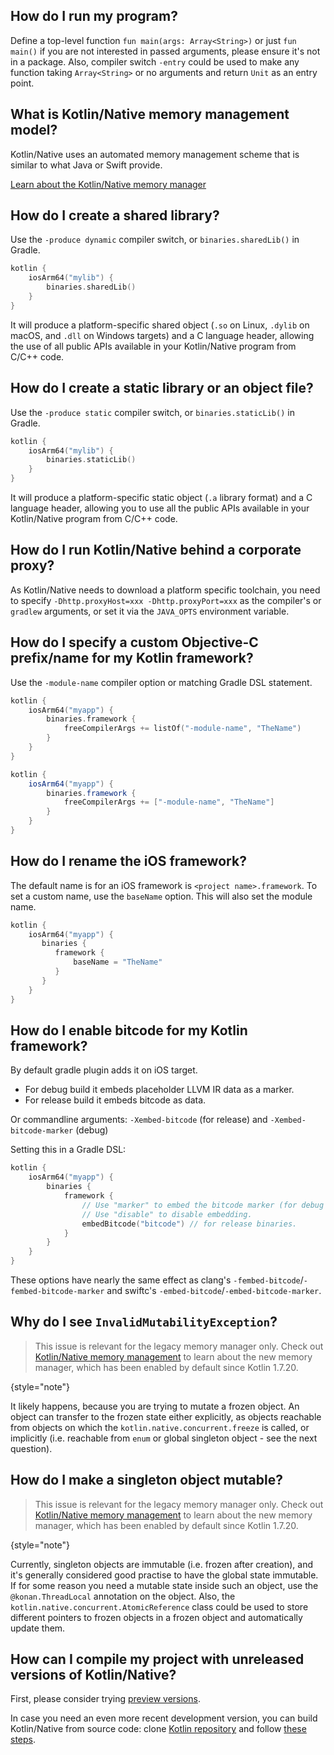 [//]: # (title: Kotlin/Native FAQ)

## How do I run my program?

Define a top-level function `fun main(args: Array<String>)` or just  `fun main()` if you are not interested
in passed arguments, please ensure it's not in a package.
Also, compiler switch `-entry` could be used to make any function taking `Array<String>` or no arguments
and return `Unit` as an entry point.

## What is Kotlin/Native memory management model?

Kotlin/Native uses an automated memory management scheme that is similar to what Java or Swift provide.

[Learn about the Kotlin/Native memory manager](native-memory-manager.md)

## How do I create a shared library?

Use the `-produce dynamic` compiler switch, or `binaries.sharedLib()` in Gradle.

```kotlin
kotlin {
    iosArm64("mylib") {
        binaries.sharedLib()
    }
}
```

It will produce a platform-specific shared object (`.so` on Linux, `.dylib` on macOS, and `.dll` on Windows targets) and a
C language header, allowing the use of all public APIs available in your Kotlin/Native program from C/C++ code.

## How do I create a static library or an object file?

Use the `-produce static` compiler switch, or `binaries.staticLib()` in Gradle.

```kotlin
kotlin {
    iosArm64("mylib") {
        binaries.staticLib()
    }
}
```

It will produce a platform-specific static object (`.a` library format) and a C language header, allowing you to
use all the public APIs available in your Kotlin/Native program from C/C++ code.

## How do I run Kotlin/Native behind a corporate proxy?

As Kotlin/Native needs to download a platform specific toolchain, you need to specify
`-Dhttp.proxyHost=xxx -Dhttp.proxyPort=xxx` as the compiler's or `gradlew` arguments,
or set it via the `JAVA_OPTS` environment variable.

## How do I specify a custom Objective-C prefix/name for my Kotlin framework?

Use the `-module-name` compiler option or matching Gradle DSL statement.

<tabs group="build-script">
<tab title="Kotlin" group-key="kotlin">

```kotlin
kotlin {
    iosArm64("myapp") {
        binaries.framework {
            freeCompilerArgs += listOf("-module-name", "TheName")
        }
    }
}
```

</tab>
<tab title="Groovy" group-key="groovy">

```groovy
kotlin {
    iosArm64("myapp") {
        binaries.framework {
            freeCompilerArgs += ["-module-name", "TheName"]
        }
    }
}
```

</tab>
</tabs>

## How do I rename the iOS framework?

The default name is for an iOS framework  is `<project name>.framework`.
To set a custom name, use the `baseName` option. This will also set the module name.

```kotlin
kotlin {
    iosArm64("myapp") {
       binaries {
          framework {
              baseName = "TheName"
          }
       }
    }
}
```

## How do I enable bitcode for my Kotlin framework?

By default gradle plugin adds it on iOS target.
 * For debug build it embeds placeholder LLVM IR data as a marker.
 * For release build it embeds bitcode as data.

Or commandline arguments: `-Xembed-bitcode` (for release) and `-Xembed-bitcode-marker` (debug)

Setting this in a Gradle DSL: 

```kotlin
kotlin {
    iosArm64("myapp") {
        binaries {
            framework {
                // Use "marker" to embed the bitcode marker (for debug builds).
                // Use "disable" to disable embedding.
                embedBitcode("bitcode") // for release binaries.
            }
        }
    }
}
```

These options have nearly the same effect as clang's `-fembed-bitcode`/`-fembed-bitcode-marker`
and swiftc's `-embed-bitcode`/`-embed-bitcode-marker`.

## Why do I see `InvalidMutabilityException`?

> This issue is relevant for the legacy memory manager only. Check out [Kotlin/Native memory management](native-memory-manager.md)
> to learn about the new memory manager, which has been enabled by default since Kotlin 1.7.20.
>
{style="note"}

It likely happens, because you are trying to mutate a frozen object. An object can transfer to the
frozen state either explicitly, as objects reachable from objects on which the `kotlin.native.concurrent.freeze` is called,
or implicitly (i.e. reachable from `enum` or global singleton object - see the next question).

## How do I make a singleton object mutable?

> This issue is relevant for the legacy memory manager only. Check out [Kotlin/Native memory management](native-memory-manager.md)
> to learn about the new memory manager, which has been enabled by default since Kotlin 1.7.20.
>
{style="note"}

Currently, singleton objects are immutable (i.e. frozen after creation), and it's generally considered
good practise to have the global state immutable. If for some reason you need a mutable state inside such an
object, use the `@konan.ThreadLocal` annotation on the object. Also, the `kotlin.native.concurrent.AtomicReference` class could be
used to store different pointers to frozen objects in a frozen object and automatically update them.

## How can I compile my project with unreleased versions of Kotlin/Native?

First, please consider trying [preview versions](eap.md).

In case you need an even more recent development version, you can build Kotlin/Native from source code:
clone [Kotlin repository](https://github.com/JetBrains/kotlin) and follow [these steps](https://github.com/JetBrains/kotlin/blob/master/kotlin-native/README.md#building-from-source).
